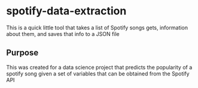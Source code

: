 # spotify-data-extraction
This is a quick little tool that takes a list of Spotify songs gets, information about them, and saves that info to a JSON file

## Purpose
This was created for a data science project that predicts the popularity of a spotify song given a set of variables that can be obtained from the Spotify API

